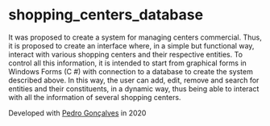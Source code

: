 # shopping_centers_database
It was proposed to create a system for managing centers commercial. Thus, it is proposed to create an interface where, in a simple but functional way, interact with various shopping centers and their respective entities. To control all this information, it is intended to start from graphical forms in Windows Forms (C #) with connection to a database to create the system described above. In this way, the user can add, edit, remove and search for entities and their constituents, in a dynamic way, thus being able to interact with all the information of several shopping centers.

Developed with [Pedro Gonçalves](https://github.com/elMacias) in 2020
